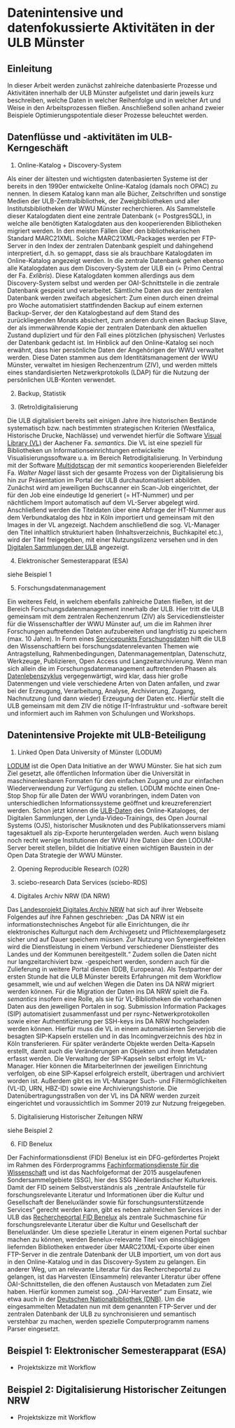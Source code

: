 # Datenintensive und datenfokussierte Aktivitäten in der ULB Münster

## Einleitung

In dieser Arbeit werden zunächst zahlreiche datenbasierte Prozesse und Aktivitäten innerhalb der ULB Münster aufgelistet und darin jeweils kurz beschreiben, welche Daten in welcher Reihenfolge und in welcher Art und Weise in den Arbeitsprozessen fließen. Anschließend sollen anhand zweier Beispiele Optimierungspotentiale dieser Prozesse beleuchtet werden.

## Datenflüsse und -aktivitäten im ULB-Kerngeschäft

1. Online-Katalog + Discovery-System

Als einer der ältesten und wichtigsten datenbasierten Systeme ist der bereits in den 1990er entwickelte Online-Katalog (damals noch OPAC) zu nennen. In diesem Katalog kann man alle Bücher, Zeitschriften und sonstige Medien der ULB-Zentralbibliothek, der Zweigbibliotheken und aller Institutsbibliotheken der WWU Münster recherchieren. Als Sammelstelle dieser Katalogdaten dient eine zentrale Datenbank (= PostgresSQL), in welche alle benötigten Katalogdaten aus den kooperierenden Bibliotheken migriert werden. In den meisten Fällen über den bibliothekarischen Standard MARC21XML. Solche MARC21XML-Packages werden per FTP-Server in den Index der zentralen Datenbank gespielt und dahingehend interpretiert, d.h. so gemappt, dass sie als brauchbare Katalogdaten im Online-Katalog angezeigt werden. In die zentrale Datenbank gehen ebenso alle Katalogdaten aus dem Discovery-System der ULB ein (= Primo Central der Fa. *Exlibris*). Diese Katalogdaten kommen allerdings aus dem Discovery-System selbst und werden per OAI-Schnittstelle in die zentrale Datenbank gespeist und verarbeitet. Sämtliche Daten aus der zentralen Datenbank werden zweifach abgesichert: Zum einen durch einen dreimal pro Woche automatisiert stattfindenden Backup auf einem externen Backup-Server, der den Katalogbestand auf dem Stand des zurückliegenden Monats absichert, zum anderen durch einen Backup Slave, der als immerwährende Kopie der zentralen Datenbank den aktuellen Zustand dupliziert und für den Fall eines plötzlichen (physischen) Verlustes der Datenbank gedacht ist. Im Hinblick auf den Online-Katalog sei noch erwähnt, dass hier persönliche Daten der Angehörigen der WWU verwaltet werden. Diese Daten stammen aus dem Identitätsmanagement der WWU Münster, verwaltet im hiesigen Rechenzentrum (ZIV), und werden mittels eines standardisierten Netzwerkprotokolls (LDAP) für die Nutzung der persönlichen ULB-Konten verwendet.   

2. Backup, Statistik

3. (Retro)digitalisierung

Die ULB digitalisiert bereits seit einigen Jahre ihre historischen Bestände systematisch bzw. nach bestimmten strategischen Kriterien (Westfalica, Historische Drucke, Nachlässe) und verwendet hierfür die Software [Visual Library (VL)](https://www.semantics.de/visual_library/) der Aachener Fa. *semantics*. Die VL ist eine speziell für Bibliotheken un Informationseinrichtungen entwickelte Visualisierungssoftware u.a. im Bereich Retrodigitalisierung. In Verbindung mit der Software [Multidotscan](http://www.walternagel.de/multidotscan) der mit *semantics* kooperierenden Bielefelder Fa. *Walter Nagel* lässt sich der gesamte Prozess von der Digitalisierung bis hin zur Präsentation im Portal der ULB durchautomatisiert abbilden. Zunächst wird am jeweiligen Buchscanner ein Scan-Job eingerichtet, der für den Job eine eindeutige Id generiert (= HT-Nummer) und per nächtlichem Import automatisch auf dem VL-Server abgelegt wird. Anschließend werden die Titeldaten über eine Abfrage der HT-Nummer aus dem Verbundkatalog des hbz in Köln importiert und gemeinsam mit den Images in der VL angezeigt. Nachdem anschließend die sog. VL-Manager den Titel inhaltlich strukturiert haben (Inhaltsverzeichnis, Buchkapitel etc.), wird der Titel freigegeben, mit einer Nutzungslizenz versehen und in den [Digitalen Sammlungen der ULB](https://sammlungen.ulb.uni-muenster.de/) angezeigt.  

4. Elektronischer Semesterapparat (ESA)

siehe Beispiel 1

5. Forschungsdatenmanagement

Ein weiteres Feld, in welchem ebenfalls zahlreiche Daten fließen, ist der Bereich Forschungsdatenmanagement innerhalb der ULB. Hier tritt die ULB gemeinsam mit dem zentralen Rechenzenrum (ZIV) als Servicedienstleister für die Wissenschaftler der WWU Münster auf, um die im Rahmen ihrer Forschungen auftretenden Daten aufzubereiten und langfristig zu speichern (max. 10 Jahre). In Form eines [Servicepunkts Forschungsdaten](https://www.uni-muenster.de/Forschungsdaten/angebote/ansprechpartner/) hilft die ULB den Wissenschaftlern bei forschungsdatenrelevanten Themen wie Antragstellung, Rahmenbedingungen, Datenmanagementplan, Datenschutz, Werkzeuge, Publizieren, Open Access und Langzeitarchivierung. Wenn man sich allein die im Forschungsdatenmanagement auftretenden Phasen als [Datenlebenszyklus](https://www.uni-muenster.de/Forschungsdaten/information/lebenszyklus/) vergegenwärtigt, wird klar, dass hier große Datenmengen und viele verschiedene Arten von Daten anfallen, und zwar bei der Erzeugung, Verarbeitung, Analyse, Archivierung, Zugang, Nachnutzung (und dann wieder) Erzeugung der Daten etc. Hierfür stellt die ULB gemeinsam mit dem ZIV die nötige IT-Infrastruktur und -software bereit und informiert auch im Rahmen von Schulungen und Workshops.

## Datenintensive Projekte mit ULB-Beteiligung

1. Linked Open Data University of Münster (LODUM)

[LODUM](https://www.uni-muenster.de/LODUM/) ist die Open Data Initiative an der WWU Münster. Sie hat sich zum Ziel gesetzt, alle öffentlichen Information über die Universität in maschinenlesbaren Formaten für den einfachen Zugang und zur einfachen Wiederverwendung zur Verfügung zu stellen. LODUM möchte einen One-Stop Shop für alle Daten der WWU voranbringen, indem Daten von unterschiedlichen Informationssysteme geöffnet und kreuzreferenziert werden. Schon jetzt können die [ULB-Daten](https://www.uni-muenster.de/LODUM/data/ulb/) des Online-Kataloges, der Digitalen Sammlungen, der Lynda-Video-Trainings, des Open Journal Systems (OJS), historischer Musiknoten und des Publikationsservers miami tagesaktuell als zip-Exporte heruntergeladen werden. Auch wenn bislang noch recht wenige Institutionen der WWU ihre Daten über den LODUM-Server bereit stellen, bildet die Initiative einen wichtigen Baustein in der Open Data Strategie der WWU Münster.

2. Opening Reproducible Research (O2R)

3. sciebo-research Data Services (sciebo-RDS)

4. Digitales Archiv NRW (DA NRW)

Das [Landesprojekt Digitales Archiv NRW](https://www.danrw.de/ueber-das-da-nrw/die-nrw-loesung/) hat sich auf ihrer Webseite Folgendes  auf ihre Fahnen geschrieben: „Das DA NRW ist ein informationstechnisches Angebot für alle Einrichtungen, die ihr elektronisches Kulturgut nach dem Archivgesetz und Pflichtexemplargesetz sicher und auf Dauer speichern müssen. Zur Nutzung von Synergieeffekten wird die Dienstleistung in einem Verbund verschiedener Dienstleister des Landes und der Kommunen bereitgestellt.“ Zudem sollen die Daten nicht nur langzeitarchiviert bzw. -gespeichert werden, sondern auch für die Zulieferung in weitere Portal dienen (DDB, Europeana). Als Testpartner der ersten Stunde hat die ULB Münster bereits Erfahrungen mit dem Workflow gesammelt, wie und auf welchen Wegen die Daten ins DA NRW migriert werden können. Für die Migration der Daten ins DA NRW spielt die Fa. *semantics* insofern eine Rolle, als sie für VL-Bibliotheken die vorhandenen Daten aus den jeweiligen Portalen in sog. Submission Information Packages (SIP) automatisiert zusammenfasst und per rsync-Netwerkprotokollen sowie einer Authentifizierung per SSH-keys ins DA NRW hochgeladen werden können. Hierfür muss die VL in einem automatisierten Serverjob die besagten SIP-Kapseln erstellen und in das Incomingverzeichnis des hbz in Köln transferieren. Für später veränderte Objekte werden Delta-Kapseln erstellt, damit auch die Veränderungen an Objekten und ihren Metadaten erfasst werden. Die Verwaltung der SIP-Kapseln selbst erfolgt im VL-Manager. Hier können die MitarbeiterInnen der jeweiligen Einrichtung verfolgen, ob eine SIP-Kapsel erfolgreich erstellt, übertragen und archiviert worden ist. Außerdem gibt es im VL-Manager Such- und Filtermöglichkeiten (VL-ID, URN, HBZ-ID) sowie eine Archivierungshistorie. Die Datenübertragungsstraßen von der VL ins DA NRW werden zurzeit eingerichtet und voraussichtlich im Sommer 2019 zur Nutzung freigegeben.

5. Digitalisierung Historischer Zeitungen NRW

siehe Beispiel 2

6. FID Benelux

Der Fachinformationsdienst (FID) Benelux ist ein DFG-gefördertes Projekt im Rahmen des Förderprogramms [Fachinformationsdienste für die Wissenschaft](https://www.dfg.de/foerderung/programme/infrastruktur/lis/lis_foerderangebote/fachinfodienste_wissenschaft/index.html) und ist das Nachfolgeformat der 2015 ausgelaufenen Sondersammelgebiete (SSG), hier des SSG Niederländischer Kulturkreis. Damit der FID seinem Selbstverständnis als „zentrale Anlaufstelle für forschungsrelevante Literatur und Informationen über die Kultur und Gesellschaft der Beneluxländer sowie für forschungsunterstützende Services“ gerecht werden kann, gibt es neben zahlreichen Services in der ULB das [Rechercheportal FID Benelux](https://www.fid-benelux.de/literatur-recherche/suche/) als zentrale Suchmaschine für forschungsrelevante Literatur über die Kultur und Gesellschaft der Beneluxländer. Um diese spezielle Literatur in einem eigenen Portal suchbar machen zu können, werden Benelux-relevante Titel von einschlägigen liefernden Bibliotheken entweder über MARC21XML-Exporte über einen FTP-Server in die zentrale Datenbank der ULB importiert, um von dort aus in den Online-Katalog und in das Discovery-System zu gelangen. Ein anderer Weg, um an relevante Literatur für das Rechercheportal zu gelangen, ist das Harvesten (Einsammeln) relevanter Literatur über offene OAI-Schnittstellen, die den offenen Austausch von Metadaten zum Ziel haben. Hierfür kommen zumeist sog. „OAI-Harvester“ zum Einsatz, wie etwa auch in der [Deutschen Nationalbibliothek (DNB)](https://www.dnb.de/DE/Service/DigitaleDienste/OAI/oai_node.html). Um die eingesammelten Metadaten nun mit dem genannten FTP-Server und der zentralen Datenbank der ULB zu synchronisieren und semantisch verstehbar zu machen, werden spezielle Computerprogramm namens Parser eingesetzt. 


## Beispiel 1: Elektronischer Semesterapparat (ESA)

- Projektskizze mit Workflow

## Beispiel 2: Digitalisierung Historischer Zeitungen NRW

- Projektskizze mit Workflow
